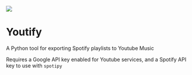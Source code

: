 <a href="https://www.buymeacoffee.com/st1vms"><img src="https://img.buymeacoffee.com/button-api/?text=1 Pizza Margherita&emoji=🍕&slug=st1vms&button_colour=0fa913&font_colour=ffffff&font_family=Bree&outline_colour=ffffff&coffee_colour=FFDD00" /></a>
# Youtify

A Python tool for exporting Spotify playlists to Youtube Music

Requires a Google API key enabled for Youtube services, and a Spotify API key to use with `spotipy`
